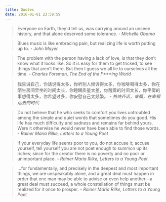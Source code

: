 ```yaml
---
title: Quotes
date: 2016-01-01 23:59:59
---
```


> Everyone on Earth, they'd tell us, was carrying around an unseen history, and that alone deserved some tolerance.
> _\- Michelle Obama_

> Blues music is like embracing pain, but realizing life is worth putting up to.
> _\- John Mayer_

> The problem with the person having a lack of love, is that they don’t know what it looks like. So it is easy for them to get tricked, to see things that aren’t there. But then I guess we all lie to ourselves all the time.
> _\- Charles Forsman, The End of the F\*\*\*ing World_

> 我告诫自己，你话说得太多，你听别人倾诉得太多，你咖啡喝得太多，你在陌生房间里坐的时间太长，你睡眠质量太差，你醒着的时间太长，你平庸的事想得太多，你希望过多，你安慰自己太频繁。
> _\- 格纳齐诺，幸福，在幸福远去的时代_

> Do not believe that he who seeks to comfort you lives untroubled among the simple and quiet words that sometimes do you good. His life has much difficulty and sadness and remains far behind yours. Were it otherwise he would never have been able to find those words.
> _\- Rainer Maria Rilke, Letters to a Young Poet_

> If your everyday life seems poor to you, do not accuse it; accuse yourself, tell yourself you are not poet enough to summon up its riches; since for the creator there is no poverty and no poor or unimportant place.​
> _\- Rainer Maria Rilke, Letters to a Young Poet_

> ...for fundamentally, and precisely in the deepest and most important things, we are unspeakably alone, and a great deal must happen in order that one man may be able to advise or even help another—a great deal must succeed, a whole constellation of things must be realized for it once to prosper.
> _\- Rainer Maria Rilke, Letters to a Young Poet_
